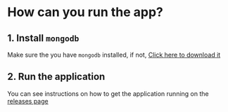 # How can you run the app?

## 1. Install `mongodb`
Make sure the you have `mongodb` installed, if not, [Click here to download it](https://fastdl.mongodb.org/windows/mongodb-windows-x86_64-7.0.11-signed.msi)

## 2. Run the application
You can see instructions on how to get the application running on the [releases page](https://github.com/neckbeard-01000101/store-management/releases/tag/v1.0.0)
